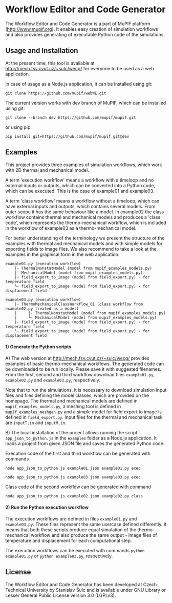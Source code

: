 # Workflow Editor and Code Generator

The Workflow Editor and Code Generator is a part of MuPIF platform (http://www.mupif.org). It enables easy creation of simulation workflows and also provides generating of executable Python code of the simulations.

## Usage and Installation

At the present time, this tool is available at http://mech.fsv.cvut.cz/~sulc/wecg/ for everyone to be used as a web application.

In case of usage as a Node.js application, it can be installed using git:

`git clone https://github.com/mupif/webWE.git`

The current version works with dev branch of MuPIF, which can be installed using git:

`git clone --branch dev https://github.com/mupif/mupif.git`

or using pip:

`pip install git+https://github.com/mupif/mupif.git@dev`

## Examples

This project provides three examples of simulation workflows, which work with 2D thermal and mechanical model.

A term 'execution workflow' means a workflow with a timeloop and no external inputs or outputs, which can be converted into a Python code, which can be executed. This is the case of example01 and example03.

A term 'class workflow' means a workflow without a timeloop, which can have external inputs and outputs, which contains several models. From outer scope it has the same behaviour like a model.
In example02 the class workflow contains thermal and mechanical models and produces a 'class code', which represents the thermo-mechanical workflow, which is included in the workflow of example03 as a thermo-mechanical model.

For better understanding of the terminology we present the structure of the examples with thermal and mechanical models and with simple models for exporting fields to image files. We also recommend to take a look at the examples in the graphical form in the web application.

````
example01.py (execution workflow)
    |- ThermalNonstatModel (model from mupif_examples_models.py)
    |- MechanicalModel (model from mupif_examples_models.py)
    |- field_export_to_image (model from field_export.py) - for temperature field
    └- field_export_to_image (model from field_export.py) - for displacement field

example03.py (execution workflow)
    |- ThermoMechanicalClassWorkflow_01 (class workflow from example02.py treated as a model)
    |     |- ThermalNonstatModel (model from mupif_examples_models.py)
    |     └- MechanicalModel (model from mupif_examples_models.py)
    |- field_export_to_image (model from field_export.py) - for temperature field
    └- field_export_to_image (model from field_export.py) - for displacement field
````

#### 1) Generate the Python scripts

A) The web version at http://mech.fsv.cvut.cz/~sulc/wecg/ provides examples of basic thermo-mechanical workflows.
The generated code can be downloaded to be run locally. Please save it with suggested filenames.
From the first, second and third workflow download files `example01.py`, `example02.py` and `example03.py`, respectively.

Note that to run the simulations, it is necessary to download simulation input files and files defining the model classes, which are provided on the homepage.
The thermal and mechanical models are defined in `mupif_examples_models.py`, a meshing tool is defined in `mupif_examples_meshgen.py` and a simple model for field export to image is defined in `field_export.py`.
Input files for the thermal and mechanical task are `inputT.in` and `inputM.in`.

B) The local installation of the project allows running the script `app_json_to_python.js` in the `examples` folder as a Node.js application.
It loads a project from given JSON file and saves the generated Python code.

Execution code of the first and third workflow can be generated with commands

`node app_json_to_python.js example01.json example01.py exec`

`node app_json_to_python.js example03.json example03.py exec`

Class code of the second workflow can be generated with command

`node app_json_to_python.js example02.json example02.py class`


#### 2) Run the Python execution workflow

The execution workflows are defined in files `example01.py` and `example03.py`.
These files represent the same usercase defined differently.
It means that both these scripts produce equal simulation of the thermo-mechanical workflow and also produce the same output - image files of temperature and displacement for each computational step.

The execution workflows can be executed with commands `python example01.py` or `python example03.py`, respectively.


## License
The Workflow Editor and Code Generator has been developed at Czech Technical University by Stanislav Šulc and is available under GNU Library or Lesser General Public License version 3.0 (LGPLv3).
